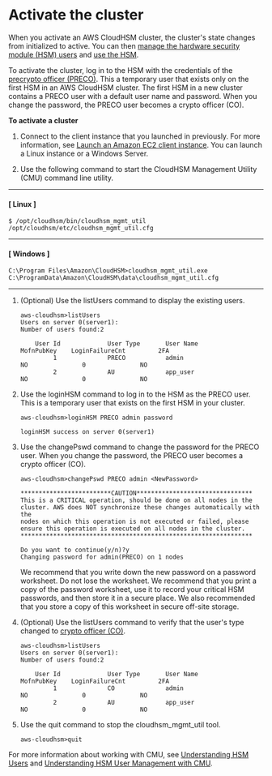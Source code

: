 # Activate the cluster<a name="activate-cluster"></a>

When you activate an AWS CloudHSM cluster, the cluster's state changes from initialized to active\. You can then [manage the hardware security module \(HSM\) users](manage-hsm-users.md) and [use the HSM](use-hsm.md)\. 

To activate the cluster, log in to the HSM with the credentials of the [precrypto officer \(PRECO\)](manage-hsm-users.md#understanding-users)\. This a temporary user that exists only on the first HSM in an AWS CloudHSM cluster\. The first HSM in a new cluster contains a PRECO user with a default user name and password\. When you change the password, the PRECO user becomes a crypto officer \(CO\)\.

**To activate a cluster**

1. Connect to the client instance that you launched in previously\. For more information, see [Launch an Amazon EC2 client instance](launch-client-instance.md)\. You can launch a Linux instance or a Windows Server\. 

1. Use the following command to start the CloudHSM Management Utility \(CMU\) command line utility\.

------
#### [ Linux ]

   ```
   $ /opt/cloudhsm/bin/cloudhsm_mgmt_util /opt/cloudhsm/etc/cloudhsm_mgmt_util.cfg
   ```

------
#### [ Windows ]

   ```
   C:\Program Files\Amazon\CloudHSM>cloudhsm_mgmt_util.exe C:\ProgramData\Amazon\CloudHSM\data\cloudhsm_mgmt_util.cfg
   ```

------

1. \(Optional\) Use the listUsers command to display the existing users\.

   ```
   aws-cloudhsm>listUsers
   Users on server 0(server1):
   Number of users found:2
   
       User Id             User Type       User Name                          MofnPubKey    LoginFailureCnt         2FA
            1              PRECO           admin                                    NO               0               NO
            2              AU              app_user                                 NO               0               NO
   ```

1. Use the loginHSM command to log in to the HSM as the PRECO user\. This is a temporary user that exists on the first HSM in your cluster\. 

   ```
   aws-cloudhsm>loginHSM PRECO admin password
   
   loginHSM success on server 0(server1)
   ```

1. Use the changePswd command to change the password for the PRECO user\. When you change the password, the PRECO user becomes a crypto officer \(CO\)\. 

   ```
   aws-cloudhsm>changePswd PRECO admin <NewPassword>
   
   *************************CAUTION********************************
   This is a CRITICAL operation, should be done on all nodes in the
   cluster. AWS does NOT synchronize these changes automatically with the
   nodes on which this operation is not executed or failed, please
   ensure this operation is executed on all nodes in the cluster.
   ****************************************************************
   
   Do you want to continue(y/n)?y
   Changing password for admin(PRECO) on 1 nodes
   ```

   We recommend that you write down the new password on a password worksheet\. Do not lose the worksheet\. We recommend that you print a copy of the password worksheet, use it to record your critical HSM passwords, and then store it in a secure place\. We also recommended that you store a copy of this worksheet in secure off\-site storage\. 

1. \(Optional\) Use the listUsers command to verify that the user's type changed to [crypto officer \(CO\)](manage-hsm-users.md#crypto-officer)\. 

   ```
   aws-cloudhsm>listUsers
   Users on server 0(server1):
   Number of users found:2
   
       User Id             User Type       User Name                          MofnPubKey    LoginFailureCnt         2FA
            1              CO              admin                                    NO               0               NO
            2              AU              app_user                                 NO               0               NO
   ```

1. Use the quit command to stop the cloudhsm\_mgmt\_util tool\.

   ```
   aws-cloudhsm>quit
   ```

For more information about working with CMU, see [Understanding HSM Users](manage-hsm-users.md#understanding-users) and [Understanding HSM User Management with CMU](cli-users.md#understand-users)\.